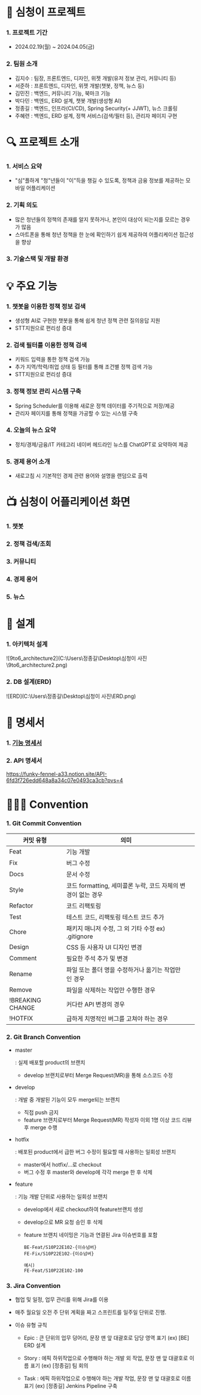 # 🚀 심청이 프로젝트

### 1. 프로젝트 기간

- 2024.02.19(월) ~ 2024.04.05(금)

### 2. 팀원 소개

- 김지수 : 팀장, 프론트엔드, 디자인, 위젯 개발(유저 정보 관리, 커뮤니티 등)
- 서준하 : 프론트엔드, 디자인,  위젯 개발(챗봇, 정책, 뉴스 등)
- 김민진 : 백엔드, 커뮤니티 기능, 북마크 기능
- 박다민 : 백엔드, ERD 설계, 챗봇 개발(생성형 AI) 
- 정종길 : 백엔드, 인프라(CI/CD), Spring Security(+ JJWT), 뉴스 크롤링
- 주혜련 : 백엔드, ERD 설계, 정책 서비스(검색/필터 등), 관리자 페이지 구현



# 🔍 프로젝트 소개

### 1. 서비스 요약

- "심"플하게 "청"년들이 "이"득을 챙길 수 있도록, 정책과 금융 정보를 제공하는 모바일 어플리케이션 

### 2. 기획 의도

- 많은 청년들의 정책의 존재를 알지 못하거나, 본인이 대상이 되는지를 모르는 경우가 많음
- 스마트폰을 통해 청년 정책을 한 눈에 확인하기 쉽게 제공하여 어플리케이션 접근성을 향상

### 3. 기술스택 및 개발 환경


# **💡 주요 기능**

### 1. 챗봇을 이용한 정책 정보 검색

- 생성형 AI로 구현한 챗봇을 통해 쉽게 청년 정책 관련 질의응답 지원
- STT지원으로 편리성 증대

### 2. 검색 필터를 이용한 정책 검색

- 키워드 입력을 통한 정책 검색 가능
- 추가 지역/학력/취업 상태 등 필터를 통해 조건별 정책 검색 가능
- STT지원으로 편리성 증대

### 3. 정책 정보 관리 시스템 구축

- Spring Scheduler를 이용해 새로운 정책 데이터를 주기적으로 저장/제공
- 관리자 페이지를 통해 정책을 가공할 수 있는 시스템 구축

### 4. 오늘의 뉴스 요약

- 정치/경제/금융/IT 카테고리 네이버 헤드라인 뉴스를 ChatGPT로 요약하여 제공

### 5. 경제 용어 소개

- 새로고침 시 기본적인 경제 관련 용어와 설명을 랜덤으로 출력



# 📺 심청이 어플리케이션 화면

### 1. 챗봇

### 2. 정책 검색/조회

### 3. 커뮤니티

### 4. 경제 용어

### 5. 뉴스


# 🔧 설계

### 1. 아키텍처 설계

![9to6_architecture2](C:\Users\정종길\Desktop\심청이 사진\9to6_architecture2.png)

### 2. DB 설계(ERD)

![ERD](C:\Users\정종길\Desktop\심청이 사진\ERD.png)



# 📃 명세서

### 1. [기능 명세서](https://funky-fennel-a33.notion.site/64ecb04a25b8457b813714e9d175e8ed?v=4a1ab317009f40b792bee294961dbfb4&pvs=4)



### 2. API 명세서

https://funky-fennel-a33.notion.site/API-6fd3f726edd648a8a34c07e0493ca3cb?pvs=4



# 👨‍👩‍👧 Convention

### 1. Git Commit Convention

| 커밋 유형        | 의미                                                         |      |
| ---------------- | ------------------------------------------------------------ | ---- |
| Feat             | 기능 개발                                                    |      |
| Fix              | 버그 수정                                                    |      |
| Docs             | 문서 수정                                                    |      |
| Style            | 코드 formatting, 세미콜론 누락, 코드 자체의 변경이 없는 경우 |      |
| Refactor         | 코드 리팩토링                                                |      |
| Test             | 테스트 코드, 리팩토링 테스트 코드 추가                       |      |
| Chore            | 패키지 매니저 수정, 그 외 기타 수정 ex) .gitignore           |      |
| Design           | CSS 등 사용자 UI 디자인 변경                                 |      |
| Comment          | 필요한 주석 추가 및 변경                                     |      |
| Rename           | 파일 또는 폴더 명을 수정하거나 옮기는 작업만인 경우          |      |
| Remove           | 파일을 삭제하는 작업만 수행한 경우                           |      |
| !BREAKING CHANGE | 커다란 API 변경의 경우                                       |      |
| !HOTFIX          | 급하게 치명적인 버그를 고쳐야 하는 경우                      |      |

### 2. Git Branch Convention

- master

  : 실제 배포할 product의 브랜치

  - develop 브랜치로부터 Merge Request(MR)을 통해 소스코드 수정

- develop

  : 개발 중 개발된 기능이 모두 merge되는 브랜치

  - 직접 push 금지
  - feature 브랜치로부터 Merge Request(MR) 작성자 이외 1명 이상 코드 리뷰 후 merge 수행

- hotfix

  : 배포된 product에서 급한 버그 수정이 필요할 때 사용하는 일회성 브랜치

  - master에서 hotfix/…로 checkout
  - 버그 수정 후 master와 develop에 각각 merge 한 후 삭제

- feature

  : 기능 개발 단위로 사용하는 일회성 브랜치

  - develop에서 새로 checkout하여 feature브랜치 생성

  - develop으로 MR 요청 승인 후 삭제

  - feature 브랜치 네이밍은 기능과 연결된 Jira 이슈번호를 포함

    ```
    BE-Feat/S10P22E102-{이슈넘버}
    FE-Fix/S10P22E102-{이슈넘버}
    
    예시)
    FE-Feat/S10P22E102-100
    ```

### 3. Jira Convention

- 협업 및 일정, 업무 관리를 위해 Jira를 이용 

- 매주 월요일 오전 주 단위 계획을 짜고 스프린트를 일주일 단위로 진행.

- 이슈 유형 규칙

  - Epic : 큰 단위의 업무 덩어리, 문장 맨 앞 대괄호로 담당 영역 표기 (ex) [BE] ERD 설계

  - Story : 에픽 하위작업으로 수행해야 하는 개발 외 작업, 문장 맨 앞 대괄호로 이름 표기 (ex) [정종길] 팀 회의
  - Task : 에픽 하위작업으로 수행해야 하는 개발 작업, 문장 맨 앞 대괄호로 이름 표기  (ex) [정종길] Jenkins Pipeline 구축



### 

